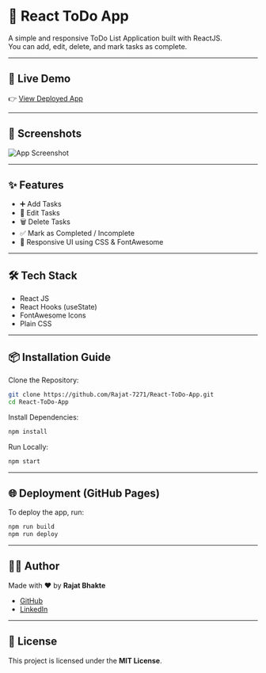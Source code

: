 
# 📝 React ToDo App

A simple and responsive ToDo List Application built with ReactJS.  
You can add, edit, delete, and mark tasks as complete.

---

## 🚀 Live Demo
👉 [View Deployed App](https://Rajat-7271.github.io/React-ToDo-App)

---

## 📸 Screenshots
![App Screenshot](./screenshot.png)

---

## ✨ Features
- ➕ Add Tasks
- 📝 Edit Tasks
- 🗑️ Delete Tasks
- ✅ Mark as Completed / Incomplete
- 🎨 Responsive UI using CSS & FontAwesome

---

## 🛠️ Tech Stack
- React JS
- React Hooks (useState)
- FontAwesome Icons
- Plain CSS

---

## 📦 Installation Guide

Clone the Repository:
```bash
git clone https://github.com/Rajat-7271/React-ToDo-App.git
cd React-ToDo-App
```

Install Dependencies:
```bash
npm install
```

Run Locally:
```bash
npm start
```

---

## 🌐 Deployment (GitHub Pages)
To deploy the app, run:
```bash
npm run build
npm run deploy
```

---

## 🧑‍💻 Author
Made with ❤️ by **Rajat Bhakte**

- [GitHub](https://github.com/Rajat-7271)
- [LinkedIn](https://www.linkedin.com)

---

## 📄 License
This project is licensed under the **MIT License**.

